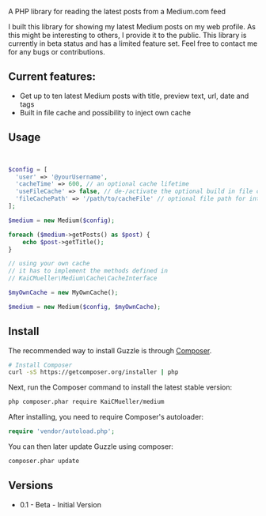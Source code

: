 A PHP library for reading the latest posts from a Medium.com feed

I built this library for showing my latest Medium posts on my web profile. As this might be interesting to others, I provide it to the public. This library is currently in beta status and has a limited feature set. Feel free to contact me for any bugs or contributions.

## Current features: 

* Get up to ten latest Medium posts with title, preview text, url, date and tags
* Built in file cache and possibility to inject own cache

## Usage

```php


$config = [
  'user' => '@yourUsername',
  'cacheTime' => 600, // an optional cache lifetime
  'useFileCache' => false, // de-/activate the optional build in file cache
  'fileCachePath' => '/path/to/cacheFile' // optional file path for internal file cache
];

$medium = new Medium($config); 

foreach ($medium->getPosts() as $post) {
    echo $post->getTitle();
}

// using your own cache
// it has to implement the methods defined in
// KaiCMueller\Medium\Cache\CacheInterface

$myOwnCache = new MyOwnCache();

$medium = new Medium($config, $myOwnCache); 


```

## Install

The recommended way to install Guzzle is through
[Composer](http://getcomposer.org).

```bash
# Install Composer
curl -sS https://getcomposer.org/installer | php
```

Next, run the Composer command to install the latest stable version:

```bash
php composer.phar require KaiCMueller/medium
```

After installing, you need to require Composer's autoloader:

```php
require 'vendor/autoload.php';
```

You can then later update Guzzle using composer:

 ```bash
composer.phar update
 ```
 
 
## Versions

* 0.1 - Beta - Initial Version